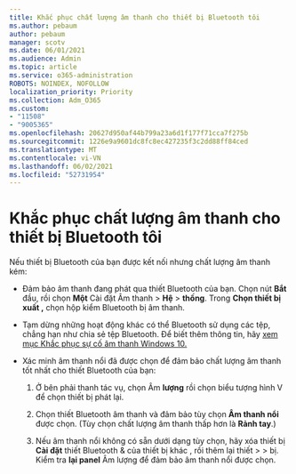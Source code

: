 ```yaml
---
title: Khắc phục chất lượng âm thanh cho thiết bị Bluetooth tôi
ms.author: pebaum
author: pebaum
manager: scotv
ms.date: 06/01/2021
ms.audience: Admin
ms.topic: article
ms.service: o365-administration
ROBOTS: NOINDEX, NOFOLLOW
localization_priority: Priority
ms.collection: Adm_O365
ms.custom:
- "11508"
- "9005365"
ms.openlocfilehash: 20627d950af44b799a23a6d1f177f71cca7f275b
ms.sourcegitcommit: 1226e9a9601dc8fc8ec427235f3c2dd88ff84ced
ms.translationtype: MT
ms.contentlocale: vi-VN
ms.lasthandoff: 06/02/2021
ms.locfileid: "52731954"
---
```

# <a name="fix-the-audio-quality-of-my-bluetooth-device"></a>Khắc phục chất lượng âm thanh cho thiết bị Bluetooth tôi

Nếu thiết bị Bluetooth của bạn được kết nối nhưng chất lượng âm thanh kém:

- Đảm bảo âm thanh đang phát qua thiết Bluetooth của bạn. Chọn nút **Bắt** đầu, rồi chọn **Một** Cài đặt Âm thanh  >  **Hệ**  >  **thống**. Trong **Chọn thiết bị xuất ,** chọn hộp kiểm Bluetooth bị âm thanh.

- Tạm dừng những hoạt động khác có thể Bluetooth sử dụng các tệp, chẳng hạn như chia sẻ tệp Bluetooth. Để biết thêm thông tin, hãy [xem mục Khắc phục sự cố âm thanh Windows 10.](https://support.microsoft.com/en-us/help/4026994)

- Xác minh âm thanh nổi đã được chọn để đảm bảo chất lượng âm thanh tốt nhất cho thiết Bluetooth của bạn:
    1. Ở bên phải thanh tác vụ, chọn Âm **lượng** rồi chọn biểu tượng hình V để chọn thiết bị phát lại.

    1. Chọn thiết Bluetooth âm thanh và đảm bảo tùy chọn **Âm thanh nổi** được chọn. (Tùy chọn chất lượng âm thanh thấp hơn là **Rảnh tay**.)

    1. Nếu âm thanh nổi không có sẵn dưới dạng tùy chọn, hãy xóa thiết bị **Cài đặt** thiết Bluetooth & của thiết bị khác , rồi thêm lại thiết  >    >  bị. Kiểm tra **lại panel** Âm lượng để đảm bảo âm thanh nổi được chọn.

